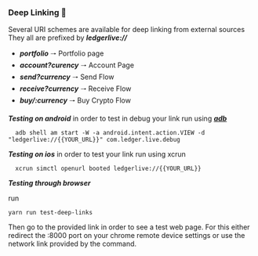 ### Deep Linking 🔗

Several URI schemes are available for deep linking from external sources
They all are prefixed by **_ledgerlive://_**

- **_portfolio_** 🠒 Portfolio page
- **_account?curency_** 🠒 Account Page
- **_send?currency_** 🠒 Send Flow
- **_receive?currency_** 🠒 Receive Flow
- **_buy/:currency_** 🠒 Buy Crypto Flow

**_Testing on android_** in order to test in debug your link run using [**_adb_**](https://developer.android.com/training/app-links/deep-linking#testing-filters)

```
  adb shell am start -W -a android.intent.action.VIEW -d "ledgerlive://{{YOUR_URL}}" com.ledger.live.debug
```

**_Testing on ios_** in order to test your link run using xcrun

```
  xcrun simctl openurl booted ledgerlive://{{YOUR_URL}}
```

**_Testing through browser_**

run

```
yarn run test-deep-links
```

Then go to the provided link in order to see a test web page.
For this either redirect the :8000 port on your chrome remote device settings or use the network link provided by the command.
